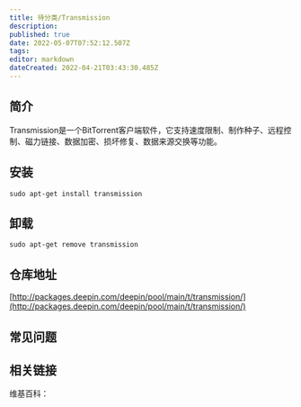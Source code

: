 ```yaml
---
title: 待分类/Transmission
description: 
published: true
date: 2022-05-07T07:52:12.507Z
tags: 
editor: markdown
dateCreated: 2022-04-21T03:43:30.485Z
---
```


## 简介

Transmission是一个BitTorrent客户端软件，它支持速度限制、制作种子、远程控制、磁力链接、数据加密、损坏修复、数据来源交换等功能。

## 安装

`sudo apt-get install transmission`

## 卸载

`sudo apt-get remove transmission`

## 仓库地址

[http://packages.deepin.com/deepin/pool/main/t/transmission/](http://packages.deepin.com/deepin/pool/main/t/transmission/)

## 常见问题

## 相关链接

维基百科：
